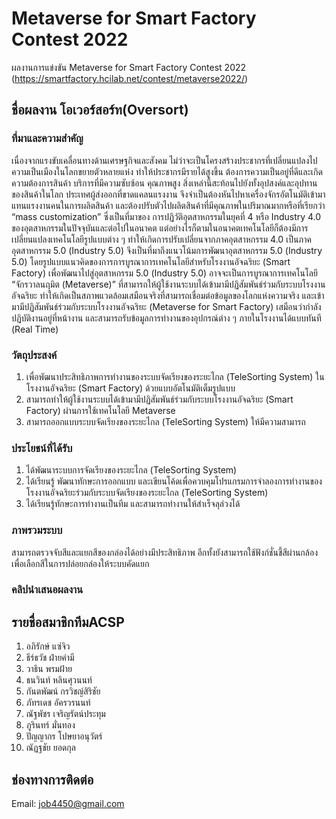 # Metaverse for Smart Factory Contest 2022
ผลงานการแข่งขัน Metaverse for Smart Factory Contest 2022 (https://smartfactory.hcilab.net/contest/metaverse2022/)
## ชื่อผลงาน โอเวอร์สอร์ท(Oversort)
### ที่มาและความสำคัญ
เนื่องจากแรงขับเคลื่อนทางด้านเศรษฐกิจและสังคม ไม่ว่าจะเป็นโครงสร้างประชากรที่เปลี่ยนแปลงไป ความเป็นเมืองในโลกขยายตัวหลายแห่ง ทำให้ประชากรมีรายได้สูงขึ้น ต้องการความเป็นอยู่ที่ดีและเกิดความต้องการสินค้า บริการที่มีความซับซ้อน คุณภาพสูง สิ่งเหล่านี้สะท้อนไปยังทั้งอุปสงค์และอุปทานของสินค้าในโลก ประเทศผู้ส่งออกที่ขาดแคลนแรงงาน จึงจำเป็นต้องหันไปหาเครื่องจักรอัตโนมัติเข้ามาแทนแรงงานคนในการผลิตสินค้า และต้องปรับตัวไปผลิตสินค้าที่มีคุณภาพในปริมาณมากหรือที่เรียกว่า “mass customization” ซึ่งเป็นที่มาของ การปฏิวัติอุตสาหกรรมในยุคที่ 4 หรือ Industry 4.0 ของอุตสาหกรรมในปัจจุบันและต่อไปในอนาคต
	แต่อย่างไรก็ตามในอนาคตเทคโนโลยีก็ต้องมีการเปลี่ยนแปลงเทคโนโลยีรูปแบบต่าง ๆ ทำให้เกิดการปรับเปลี่ยนจากภาคอุตสาหกรรม 4.0 เป็นภาคอุตสาหกรรม 5.0 (Industry 5.0) จึงเป็นที่มาถึงแนวโน้มการพัฒนาอุตสาหกรรม 5.0 (Industry 5.0) โดยรูปแบบแนวคิดของการการบูรณาการเทคโนโลยีสำหรับโรงงานอัจฉริยะ (Smart Factory) เพื่อพัฒนาไปสู่อุตสาหกรรม 5.0 (Industry 5.0) อาจจะเป็นการบูรณาการเทคโนโลยี “จักรวาลนฤมิต (Metaverse)” ที่สามารถให้ผู้ใช้งานระบบได้เข้ามามีปฏิสัมพันธ์ร่วมกับระบบโรงงานอัจฉริยะ ทำให้เกิดเป็นสภาพแวดล้อมเสมือนจริงที่สามารถเชื่อมต่อข้อมูลของโลกแห่งความจริง และเข้ามามีปฏิสัมพันธ์ร่วมกับระบบโรงงานอัจฉริยะ (Metaverse for Smart Factory) เสมือนว่ากำลังปฏิบัติงานอยู่ที่หน้างาน และสามารถรับข้อมูลการทำงานของอุปกรณ์ต่าง ๆ ภายในโรงงานได้แบบทันที (Real Time)
### วัตถุประสงค์
1. เพื่อพัฒนาประสิทธิภาพการทำงานของระบบจัดเรียงของระยะไกล (TeleSorting System) ในโรงงานอัจฉริยะ (Smart Factory) ด้วยแบบอัตโนมัติเต็มรูปแบบ
2. สามารถทำให้ผู้ใช้งานระบบได้เข้ามามีปฏิสัมพันธ์ร่วมกับระบบโรงงานอัจฉริยะ (Smart Factory) ผ่านการใช้เทคโนโลยี Metaverse
3. สามารถออกแบบระบบจัดเรียงของระยะไกล (TeleSorting System) ให้มีความสามารถ
### ประโยชน์ที่ได้รับ
1. ได้พัฒนาระบบการจัดเรียงของระยะไกล (TeleSorting System)
2. ได้เรียนรู้ พัฒนาทักษะการออกแบบ และเขียนโค้ดเพื่อควบคุมโปรแกรมการจำลองการทำงานของโรงงานอัจฉริยะร่วมกับระบบจัดเรียงของระยะไกล (TeleSorting System)
3. ได้เรียนรู้ทักษะการทำงานเป็นทีม และสามารถทำงานให้สำเร็จลุล่วงได้
### ภาพรวมระบบ
สามารถตรวจจับสีและแยกสีของกล่องได้อย่างมีประสิทธิภาพ อีกทั้งยังสามารถใช้ฟังก์ชั่นชี้สีผ่านกล้องเพื่อเลือกสีในการปล่อยกล่องให้ระบบคัดแยก

### คลิปนำเสนอผลงาน

## รายชื่อสมาชิกทีมACSP
1. อภิรักษ์ แซ่จิว
2. ธีร์ธวัช ฝ่ายคำมี
3. วาธิน พรมฝ้าย
4. ธนวินท์ หลินศุวนนท์
5. กันตพัฒน์ กรวิชญ์สิริชัย
6. ภัทรเดช อัครวรนนท์
7. ณัฐพัชร เจริญรัตน์ประทุม
8. ภูรินทร์ มั่นทอง
9. ปัญญากร โปษยาอนุวัตร์ 
10. ณัฏฐชัย ยอดกุล 
## ช่องทางการติดต่อ
Email: job4450@gmail.com  
